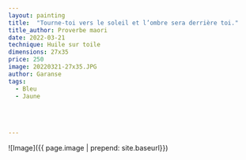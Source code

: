 ```yaml
---
layout: painting
title:  "Tourne-toi vers le soleil et l’ombre sera derrière toi." 
title_author: Proverbe maori   
date: 2022-03-21
technique: Huile sur toile
dimensions: 27x35
price: 250
image: 20220321-27x35.JPG
author: Garanse
tags:
  - Bleu
  - Jaune
 
  
  
  
---
```

![Image]({{ page.image | prepend: site.baseurl}})

